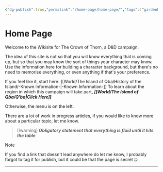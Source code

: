 ```yaml
---
{"dg-publish":true,"permalink":"/home-page/home-page/","tags":["gardenEntry"]}
---
```


# Home Page

Welcome to the Wikisite for The Crown of Thorn, a D&D campaign.

The idea of this site is not so that you will know everything that is coming up, but so that you may know the sort of things your character may know. Use the information here for building a character background, but there's no need to memorise everything, or even anything if that's your preference.

If you feel like it, start here: [[World/The Island of Qba/History of the Island/-Known Information-\|-Known Information-]]
To learn about the region in which this campaign will take part, ***[[World/The Island of Qba/Q'ba\|Click Here]]***

Otherwise, the menu is on the left.

There are a lot of work in progress articles, if you would like to know more about a particular topic, let me know.
>[!warning] ***Obligatory statement that everything is fluid until it hits the table***

>[!note]
>If you find a link that doesn't lead anywhere do let me know, I probably forgot to tag it for publish, but it could be that the page is secret 🤐














---
